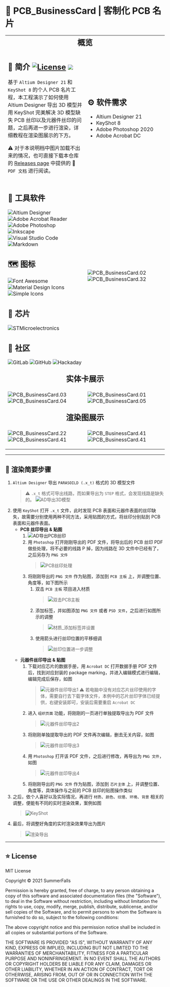 # :kiwi_fruit: PCB_BusinessCard | 客制化 PCB 名片

<table>
<tr>
<td colspan="2" style = "text-align: center; font-size: 1.5em; font-weight: bold;">
概览
</td>
</tr>
<tr>
<td style = "width: 50%;">

## :closed_book: 简介 <a href="https://github.com/SummerFalls/PCB_BusinessCard/blob/master/LICENSE"><img alt="License" src="https://img.shields.io/github/license/SummerFalls/PCB_BusinessCard.svg?style=flat"></a> <a title="Hits" target="_blank" href="https://github.com/SummerFalls/PCB_BusinessCard"><img src="https://hits.b3log.org/SummerFalls/PCB_BusinessCard.svg"></a>

基于 `Altium Designer 21` 和 `KeyShot 8` 的个人 PCB 名片工程，本工程演示了如何使用 Altium Designer 导出 3D 模型并用 KeyShot 完美解决 3D 模型缺失 PCB 丝印以及元器件丝印的问题，之后再进一步进行渲染，详细教程在渲染图展示的下方。

:warning: 对于本说明档中图片加载不出来的情况，也可直接下载本仓库的 [Releases
page](https://github.com/SummerFalls/PCB_BusinessCard/releases) 中提供的 :page_facing_up: `PDF 文档` 进行阅读。

</td>
<td style = "width: 50%;">

## :gear: 软件需求

- Altium Designer 21
- KeyShot 8
- Adobe Photoshop 2020
- Adobe Acrobat DC

</td>
</tr>
<tr>
<td style = "width: 50%;">

## :toolbox: 工具软件

![Altium Designer](https://img.shields.io/badge/-Altium%20Designer-A5915F?style=flat-square&logo=Altium-Designer&logoColor=white)
![Adobe Acrobat Reader](https://img.shields.io/badge/-Adobe%20Acrobat%20Reader-EC1C24?style=flat-square&logo=Adobe-Acrobat-Reader&logoColor=white)
![Adobe Photoshop](https://img.shields.io/badge/-Abode%20Photoshop-31A8FF?style=flat-square&logo=Adobe-Photoshop&logoColor=white)
![Inkscape](https://img.shields.io/badge/-Inkscape-000000?style=flat-square&logo=Inkscape&logoColor=white)
![Visual Studio Code](https://img.shields.io/badge/Visual%20Studio%20Code-444444?style=flat-square&logo=Visual-Studio-Code&logoColor=007ACC)
![Markdown](https://img.shields.io/badge/-Markdown-000000?style=flat-square&logo=Markdown&logoColor=white)

## :world_map: 图标

![Font Awesome](https://img.shields.io/badge/Font%20Awesome-444444?style=flat-square&logo=Font-Awesome&logoColor=339AF0)
![Material Design Icons](https://img.shields.io/badge/Material%20Design%20Icons-444444?style=flat-square&logo=Material-Design-Icons&logoColor=2196F3)
![Simple Icons](https://img.shields.io/badge/Simple%20Icons-111111?style=flat-square&logo=Simple-Icons&logoColor=0081CB)

## :icecream: 芯片

![STMicroelectronics](https://img.shields.io/badge/-STMicroelectronics-444444?style=flat-square&logo=STMicroelectronics&logoColor=03234B)

## :speech_balloon: 社区

![GitLab](https://img.shields.io/badge/-GitLab-444444?style=flat-square&logo=Gitlab)
![GitHub](https://img.shields.io/badge/-GitHub-181717?style=flat-square&logo=GitHub&logoColor=white)
![Hackaday](https://img.shields.io/badge/-Hackaday-1A1A1A?style=flat-square&logo=Hackaday&logoColor=white)

</td>
<td style = "width: 50%;">

![PCB_BusinessCard.02][PCB_BusinessCard.02]
![PCB_BusinessCard.32][PCB_BusinessCard.32]

</td>
</tr>
<tr>
<td colspan="2" style = "text-align: center; font-size: 1.5em; font-weight: bold;">
实体卡展示
</td>
</tr>
<tr>
<td style = "width: 50%;">

![PCB_BusinessCard.03][PCB_BusinessCard.03]
![PCB_BusinessCard.04][PCB_BusinessCard.04]

</td>
<td style = "width: 50%;">

![PCB_BusinessCard.01][PCB_BusinessCard.01]
![PCB_BusinessCard.05][PCB_BusinessCard.05]

</td>
</tr>
<tr>
<td colspan="2" style = "text-align: center; font-size: 1.5em; font-weight: bold;">
渲染图展示
</td>
</tr>
<tr>
<td style = "width: 50%;">

![PCB_BusinessCard.22][PCB_BusinessCard.22]
![PCB_BusinessCard.41][PCB_BusinessCard.41]

</td>
<td style = "width: 50%;">

![PCB_BusinessCard.41][PCB_BusinessCard.28]
![PCB_BusinessCard.41][PCB_BusinessCard.42]

</td>
</tr>
</table>

---

## :speech_balloon: 渲染简要步骤

1. `Altium Designer` 导出 `PARASOILD (.x_t)` 格式的 3D 模型文件
   > :warning: `.x_t` 格式可导出线路，而如果导出为 `STEP` 格式，会发现线路是缺失的。
   > ![AD导出3D模型][AD导出3D模型]
2. 使用 `KeyShot` 打开 `.x_t` 文件，此时发现 PCB 表面和元器件表面的丝印缺失，故需要分别使用两种不同方法，采用贴图的方式，将丝印分别贴到 PCB 表面和元器件表面。
   - **PCB 丝印导出 & 贴图**
     1. ![AD导出PCB丝印][AD导出PCB丝印]
     2. 用 `Photoshop` 打开刚刚导出的 PDF 文件，将导出后的 PCB 丝印 PDF 做些处理，将不必要的线路 P 掉，因为线路在 3D 文件中已经有了，之后另存为 `PNG 文件`
        > ![PCB丝印处理][PCB丝印处理]
     3. 将刚刚导出的 `PNG 文件` 作为贴图，添加到 `PCB 主板` 上，并调整位置、角度等，如下图所示
        1. 双击 `PCB 主板` 项目进入材质
           > ![双击PCB主板][双击PCB主板]
        2. 添加标签，并如图添加 `PNG 文件` 或者 `PSD 文件`，之后进行如图所示的调整
           > ![材质_添加标签并设置][材质_添加标签并设置]
        3. 使用箭头进行丝印位置的平移细调
           > ![丝印位置进一步调整][丝印位置进一步调整]
   - **元器件丝印导出 & 贴图**
     1. 下载对应芯片的数据手册，用 `Acrobat DC` 打开数据手册 PDF 文件后，找到对应封装的 package marking，并进入编辑模式进行编辑，编辑完成后保存，如图
        > ![元器件丝印导出1][元器件丝印导出1]
        > :warning: 若电脑中没有对应芯片丝印使用的字体，需要自行去下载字体文件，本例中的芯片丝印字体已经提供，右键安装即可，安装后需要重启 `Acrobat DC`
     2. 进入 `组织页面` 功能，将刚刚的一页进行单独提取导出为 PDF 文件
        > ![元器件丝印导出2][元器件丝印导出2]
     3. 将刚刚单独提取导出的 PDF 文件再次编辑，删去无关内容，如图
        > ![元器件丝印导出3][元器件丝印导出3]
     4. 用 `Photoshop` 打开该 PDF 文件，之后进行修改，再导出为 `PNG 文件`，如图
        > ![元器件丝印导出4][元器件丝印导出4]
     5. 将刚刚导出的 `PNG 文件` 作为贴图，添加到 `芯片主体` 上，并调整位置、角度等，具体操作与之前的 PCB 丝印的贴图操作类似
3. 之后，依个人喜好以及实际情况，再进行 `材质`、`颜色`、`纹理`、`环境`、`背景` 相关的调整，便能有不同的实时渲染效果，案例如图
   > ![KeyShot][KeyShot]
4. 最后，将调整好角度的实时渲染效果导出为图片
   > ![渲染导出][渲染导出]

---

## :star: License

MIT License

Copyright © 2021 SummerFalls

Permission is hereby granted, free of charge, to any person obtaining a copy
of this software and associated documentation files (the "Software"), to deal
in the Software without restriction, including without limitation the rights
to use, copy, modify, merge, publish, distribute, sublicense, and/or sell
copies of the Software, and to permit persons to whom the Software is
furnished to do so, subject to the following conditions:

The above copyright notice and this permission notice shall be included in all
copies or substantial portions of the Software.

THE SOFTWARE IS PROVIDED "AS IS", WITHOUT WARRANTY OF ANY KIND, EXPRESS OR
IMPLIED, INCLUDING BUT NOT LIMITED TO THE WARRANTIES OF MERCHANTABILITY,
FITNESS FOR A PARTICULAR PURPOSE AND NONINFRINGEMENT. IN NO EVENT SHALL THE
AUTHORS OR COPYRIGHT HOLDERS BE LIABLE FOR ANY CLAIM, DAMAGES OR OTHER
LIABILITY, WHETHER IN AN ACTION OF CONTRACT, TORT OR OTHERWISE, ARISING FROM,
OUT OF OR IN CONNECTION WITH THE SOFTWARE OR THE USE OR OTHER DEALINGS IN THE
SOFTWARE.

[KeyShot]: ./2.Pics/KeyShot.png
[AD导出3D模型]: ./2.Pics/AD导出3D模型.png
[AD导出PCB丝印]: ./2.Pics/AD导出PCB丝印.png
[PCB丝印处理]: ./2.Pics/PCB丝印处理.png
[双击PCB主板]: ./2.Pics/双击PCB主板.png
[材质_添加标签并设置]: ./2.Pics/材质_添加标签并设置.png
[丝印位置进一步调整]: ./2.Pics/丝印位置进一步调整.png
[元器件丝印导出1]: ./2.Pics/元器件丝印导出1.png
[元器件丝印导出2]: ./2.Pics/元器件丝印导出2.png
[元器件丝印导出3]: ./2.Pics/元器件丝印导出3.png
[元器件丝印导出4]: ./2.Pics/元器件丝印导出4.png
[渲染导出]: ./2.Pics/渲染导出.png
[PCB_BusinessCard.32]: ./2.Pics/PCB_BusinessCard.32.png
[PCB_BusinessCard.22]: ./2.Pics/PCB_BusinessCard.22.png
[PCB_BusinessCard.28]: ./2.Pics/PCB_BusinessCard.28.png
[PCB_BusinessCard.41]: ./2.Pics/PCB_BusinessCard.41.png
[PCB_BusinessCard.42]: ./2.Pics/PCB_BusinessCard.42.png
[PCB_BusinessCard.01]: ./2.Pics/PCB_BusinessCard.01.jpg
[PCB_BusinessCard.02]: ./2.Pics/PCB_BusinessCard.02.jpg
[PCB_BusinessCard.03]: ./2.Pics/PCB_BusinessCard.03.jpg
[PCB_BusinessCard.04]: ./2.Pics/PCB_BusinessCard.04.jpg
[PCB_BusinessCard.05]: ./2.Pics/PCB_BusinessCard.05.jpg
